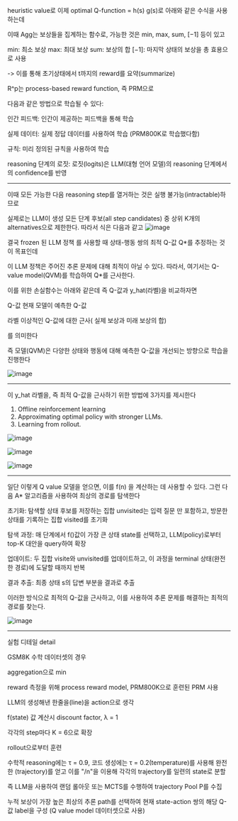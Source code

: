 heuristic value로 이제 optimal Q-function = h(s)
g(s)로 아래와 같은 수식을 사용하는데

이때 Agg는 보상들을 집계하는 함수로, 가능한 것은 min, max, sum, [−1] 등이 있고

min: 최소 보상
max: 최대 보상
sum: 보상의 합
[−1]: 마지막 상태의 보상을 총 효용으로 사용

-> 이를 통해 초기상태에서 t까지의 reward를 요약(summarize)

R^p는 process-based reward function, 즉 PRM으로 

 다음과 같은 방법으로 학습될 수 있다:

인간 피드백: 인간이 제공하는 피드백을 통해 학습

실제 데이터: 실제 정답 데이터를 사용하여 학습 (PRM800K로 학습했다함)

규칙: 미리 정의된 규칙을 사용하여 학습

reasoning 단계의 로짓: 로짓(logits)은 LLM(대형 언어 모델)의 reasoning 단계에서의 confidence를 반영


------------------------

이때 모든 가능한 다음 reasoning step를 열거하는 것은 실행 불가능(intractable)하므로

실제로는 LLM이 생성 모든 단계 후보(all step candidates) 중 상위 K개의 alternatives으로 제한한다. 따라서 식은 다음과 같고
![image](https://github.com/user-attachments/assets/8c98daa4-1f4e-40eb-bc93-bc2bcda24843)

결국 frozen 된 LLM 정책 를 사용할 때 상태-행동 쌍의 최적 Q-값 Q*를 추정하는 것이 목표인데

 이 LLM 정책은 주어진 추론 문제에 대해 최적이 아닐 수 있다. 따라서, 여기서는 Q-value model(QVM)를 학습하여 Q*를 근사한다.

이를 위한 손실함수는 
아래와 같은데
즉 Q-값과 y_hat(라벨)을 비교하자면

Q-값 
현재 모델이 예측한 Q-값

라벨 
이상적인 Q-값에 대한 근사( 실제 보상과 미래 보상의 합)

를 의미한다

즉 모델(QVM)은 다양한 상태와 행동에 대해 예측한 Q-값을 개선되는 방향으로 학습을 진행한다

![image](https://github.com/user-attachments/assets/78d8c337-911d-41c4-b14b-6638f75337d0)


--------------------------------------------------------------------------

이 y_hat 라벨을, 즉 최적 Q-값을 근사하기 위한 방법에 3가지를 제시한다
1. Offline reinforcement learning
2. Approximating optimal policy with stronger LLMs.
3. Learning from rollout.

![image](https://github.com/user-attachments/assets/08925a72-f56d-49a3-8f4a-3cf15c22fbe9)

![image](https://github.com/user-attachments/assets/0fb1eabc-357a-4d9a-b375-9eb51a007173)

![image](https://github.com/user-attachments/assets/8098fe7c-cc12-496c-b1a7-cb976cc27f7f)

--------------------------------------------

일단 이렇게 Q value​ 모델을 얻으면, 이를 f(n) 을 계산하는 데 사용할 수 있다. 그런 다음 A* 알고리즘을 사용하여 최상의 경로를 탐색한다

초기화: 탐색할 상태 후보를 저장하는 집합 unvisited는 입력 질문 만 포함하고, 방문한 상태를 기록하는 집합 visited를 초기화

탐색 과정: 매 단계에서 f()값이 가장 큰 상태 state를 선택하고, LLM(policy)로부터 top-K 대안을 query하여 확장

업데이트: 두 집합 visite와 unvisited를 업데이트하고, 이 과정을 terminal 상태(완전한 경로)에 도달할 때까지 반복

결과 추출: 최종 상태 s의 답변 부분을 결과로 추출

이러한 방식으로 최적의 Q-값을 근사하고, 이를 사용하여 추론 문제를 해결하는 최적의 경로를 찾는다.

![image](https://github.com/user-attachments/assets/11d289e8-de60-4059-82b2-dff78436bec1)


--------------------------------

실험 디테일
detail

GSM8K 수학 데이터셋의 경우

aggregation으로 min 

reward 측정을 위해 process reward model, PRM800K으로 훈련된 PRM 사용

LLM의 생성해낸 한줄을(line)을 action으로 생각

f(state) 값 계산시 discount factor, λ = 1

각각의 step마다 K = 6으로 확장

rollout으로부터 훈련

수학적 reasoning에는 τ = 0.9, 코드 생성에는 τ = 0.2(temperature)를 사용해 완전한 (trajectory)를 얻고 이를 "/n"을 이용해 각각의 trajectory를 일련의 state로 분할

즉 LLM을 사용하여 랜덤 롤아웃 또는 MCTS를 수행하여 trajectory Pool P를 수집

누적 보상이 가장 높은 최상의 추론 path를 선택하여 현재 state-action 쌍의 해당 Q-값 label을 구성 (Q value model 데이터셋으로 사용)









